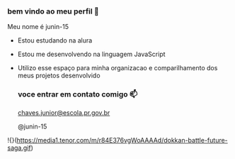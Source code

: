 ### bem vindo ao meu perfil  💙

Meu nome é junin-15

- Estou estudando na alura
- Estou me desenvolvendo na linguagem JavaScript
- Utilizo esse espaço para minha organizacao e comparilhamento dos meus projetos desenvolvido

  ### voce entrar em contato comigo 📫

  chaves.junior@escola.pr.gov.br
  
  @junin-15



!{}(https://media1.tenor.com/m/r84E376vgWoAAAAd/dokkan-battle-future-saga.gif)
